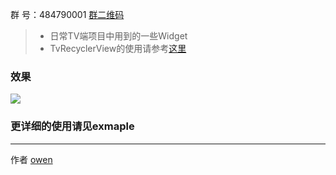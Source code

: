 
群   号：484790001 [群二维码](https://github.com/zhousuqiang/TvRecyclerView/blob/master/images/qq.png)

> * 日常TV端项目中用到的一些Widget
> * TvRecyclerView的使用请参考[这里](https://github.com/zhousuqiang/TvRecyclerView)

### 效果

![](https://github.com/zhousuqiang/TvWidgetDemo/blob/master/img/tv_widget_img.png)
    

### 更详细的使用请见exmaple

------


作者 [owen](https://github.com/zhousuqiang)
